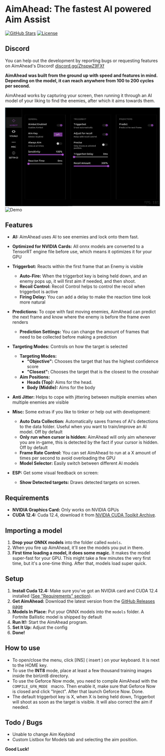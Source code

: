 # AimAhead: The fastest AI powered Aim Assist

[![GitHub Stars](https://img.shields.io/github/stars/ShufflePerson/AimAhead?style=social)](https://github.com/ShufflePerson/AimAhead)
[![License](https://img.shields.io/badge/License-GNU-brightgreen)](LICENSE)


## Discord
You can help out the development by reporting bugs or requesting features on AimAhead's Discord!
[discord.gg/ZhspwZ9FXf](https://discord.gg/ZhspwZ9FXf)

**AimAhead was built from the ground up with speed and features in mind. Depending on the model, it can reach anywhere from 100 to 200 cycles per second.**

AimAhead works by capturing your screen, then running it through an AI model of your liking to find the enemies, after which it aims towards them.

![AimAhead Tab](github/images/aimbot.png)
![Demo](github/videos/demo.gif)

## Features

*   **AI:**  AimAhead uses AI to see enemies and lock onto them fast.
*   **Optimized for NVIDIA Cards:**  All onnx models are converted to a TensorRT engine file before use, which means it optimizes it for your GPU
*   **Triggerbot:** Reacts within the first frame that an Enemy is visible

    *   **Auto-Fire:** When the triggerbot key is being held down, and an enemy pops up, it will first aim if needed, and then shoot.
    *   **Recoil Control:**  Recoil Control helps to control the recoil when triggerbot is active
    *   **Firing Delay:** You can add a delay to make the reaction time look more natural

*   **Predictions:**  To cope with fast moving enemies, AimAhead can predict the next frame and know where the enemy is before the frame even renders
    *   **Prediction Settings:** You can change the amount of frames that need to be collected before making a prediction

*   **Targeting Modes:**  Controls on how the target is selected

    *   **Targeting Modes:**
        *   **"Objective":** Chooses the target that has the highest confidence score
        *   **"Closest":**  Chooses the target that is the closest to the crosshair
    *   **Aim Positions:**
        *   **Heads (Top):**  Aims for the head.
        *   **Body (Middle):**  Aims for the body

*   **Anti Jitter:** Helps to cope with jittering between multiple enemies when multiple enemies are visible

*   **Misc:**  Some extras if you like to tinker or help out with development:

    *   **Auto Data Collection:**  Automatically saves frames of AI's detections to the data folder. Useful when you want to train/improve an AI model. Off by default
    *   **Only run when cursor is hidden:** AimAhead will only aim whenever you are in-game, this is detected by the fact if your cursor is hidden. Off by default
    *   **Frame Rate Control:**  You can set AimAhead to run at a X amount of times per second to avoid overloading the GPU
    *   **Model Selector:**  Easily switch between different AI models

*   **ESP:**  Get some visual feedback on screen:

    *   **Show Detected targets:**  Draws detected targets on  screen.

## Requirements

*   **NVIDIA Graphics Card:**  Only works on NVIDIA GPUs
*   **CUDA 12.4:**  Cuda 12.4, download it from [NVIDIA CUDA Toolkit Archive](https://developer.nvidia.com/cuda-12-4-0-download-archive).

## Importing a model

1.  **Drop your ONNX models** into the folder called `models`.
2.  When you fire up AimAhead, it'll see the models you put in there.
3.  **First time loading a model, it does some magic.**  It makes the model super-fast for your GPU. This might take a few minutes the very first time, but it's a one-time thing. After that, models load super quick.

## Setup

1.  **Install Cuda 12.4:** Make sure you've got an NVIDIA card and CUDA 12.4 installed ([See "Requirements" section](#Requirements)).
2.  **Get AimAhead:** Download the latest version from the [GitHub Releases page](https://github.com/ShufflePerson/AimAhead/releases)
3.  **Models In Place:**  Put your ONNX models into the `models` folder. A Fortnite Ballistic model is shipped by default
4.  **Run It!:**  Start the AimAhead program.
5.  **Set It Up:**  Adjust the config
6.  **Done!**

## How to use

*   To open/close the menu, click [INS] ( insert ) on your keyboard. It is next to the HOME key.
*   To use the **INT8** mode, place at least a few thousand training images inside the bin\int8 directory. 
*   To use the Geforce Now mode, you need to compile AimAhead with the `COMPILE_GFN_MODE ` macro. Then enable it, make sure that Geforce Now is closed and click "Inject". After that launch Geforce Now. Done.
*   The default triggerbot key is X, when X is being held down, Triggerbot will shoot as soon as the target is visible. It will also correct the aim if needed.


## Todo / Bugs
*   Unable to change Aim Keybind
*   Custom Listbox for Models tab and selecting the aim position.

**Good Luck!**
